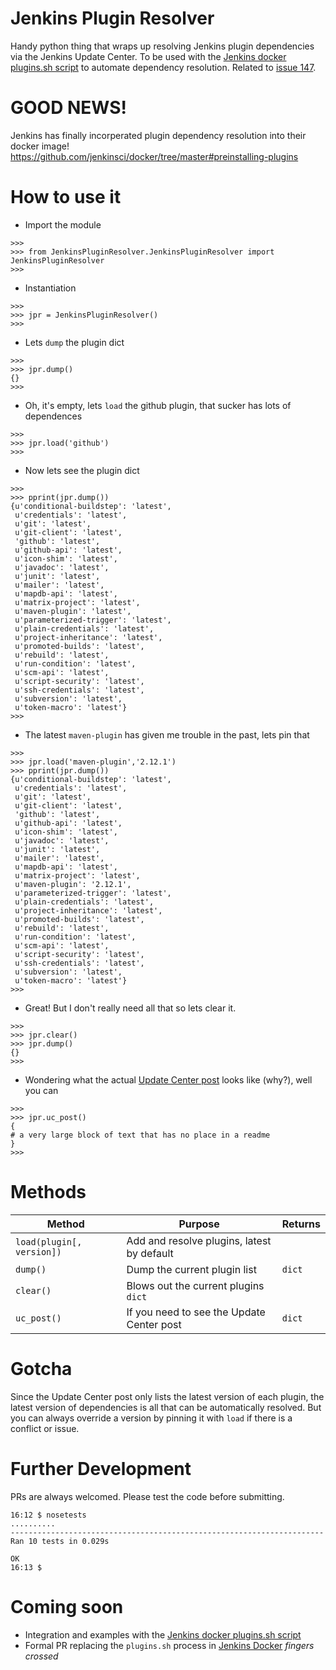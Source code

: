 # Jenkins Plugin Resolver #
Handy python thing that wraps up resolving Jenkins plugin dependencies via the Jenkins Update Center. To be used with the [Jenkins docker plugins.sh script](https://github.com/jenkinsci/docker/blob/master/plugins.sh) to automate dependency resolution. Related to [issue 147](https://github.com/jenkinsci/docker/issues/147).

# GOOD NEWS! #
Jenkins has finally incorperated plugin dependency resolution into their docker image!
https://github.com/jenkinsci/docker/tree/master#preinstalling-plugins

# How to use it #
* Import the module
```
>>> 
>>> from JenkinsPluginResolver.JenkinsPluginResolver import JenkinsPluginResolver
>>> 
```
* Instantiation
```
>>> 
>>> jpr = JenkinsPluginResolver()
>>> 
```
* Lets `dump` the plugin dict
```
>>> 
>>> jpr.dump()
{}
>>>
```
* Oh, it's empty, lets `load` the github plugin, that sucker has lots of dependences
```
>>>  
>>> jpr.load('github')
>>> 
```
* Now lets see the plugin dict
```
>>> 
>>> pprint(jpr.dump())
{u'conditional-buildstep': 'latest',
 u'credentials': 'latest',
 u'git': 'latest',
 u'git-client': 'latest',
 'github': 'latest',
 u'github-api': 'latest',
 u'icon-shim': 'latest',
 u'javadoc': 'latest',
 u'junit': 'latest',
 u'mailer': 'latest',
 u'mapdb-api': 'latest',
 u'matrix-project': 'latest',
 u'maven-plugin': 'latest',
 u'parameterized-trigger': 'latest',
 u'plain-credentials': 'latest',
 u'project-inheritance': 'latest',
 u'promoted-builds': 'latest',
 u'rebuild': 'latest',
 u'run-condition': 'latest',
 u'scm-api': 'latest',
 u'script-security': 'latest',
 u'ssh-credentials': 'latest',
 u'subversion': 'latest',
 u'token-macro': 'latest'}
>>> 
```
* The latest `maven-plugin` has given me trouble in the past, lets pin that
```
>>> 
>>> jpr.load('maven-plugin','2.12.1')
>>> pprint(jpr.dump())
{u'conditional-buildstep': 'latest',
 u'credentials': 'latest',
 u'git': 'latest',
 u'git-client': 'latest',
 'github': 'latest',
 u'github-api': 'latest',
 u'icon-shim': 'latest',
 u'javadoc': 'latest',
 u'junit': 'latest',
 u'mailer': 'latest',
 u'mapdb-api': 'latest',
 u'matrix-project': 'latest',
 u'maven-plugin': '2.12.1',
 u'parameterized-trigger': 'latest',
 u'plain-credentials': 'latest',
 u'project-inheritance': 'latest',
 u'promoted-builds': 'latest',
 u'rebuild': 'latest',
 u'run-condition': 'latest',
 u'scm-api': 'latest',
 u'script-security': 'latest',
 u'ssh-credentials': 'latest',
 u'subversion': 'latest',
 u'token-macro': 'latest'}
>>> 
```
* Great! But I don't really need all that so lets clear it.
```
>>> 
>>> jpr.clear()
>>> jpr.dump()
{}
>>> 
```
* Wondering what the actual [Update Center post](https://updates.jenkins-ci.org/current/update-center.json) looks like (why?), well you can
```
>>> 
>>> jpr.uc_post()
{
# a very large block of text that has no place in a readme
}
>>> 
```

# Methods #
| Method                    | Purpose                                     | Returns |
|---------------------------|---------------------------------------------|---------|
| `load(plugin[, version])` | Add and resolve plugins, latest by default  |         |
| `dump()`                  | Dump the current plugin list                | `dict`  |
| `clear()`                 | Blows out the current plugins `dict`        |         |
| `uc_post()`               | If you need to see the Update Center post   | `dict`  |

# Gotcha #
Since the Update Center post only lists the latest version of each plugin, the latest version of dependencies is all that can be automatically resolved. But you can always override a version by pinning it with `load` if there is a conflict or issue.

# Further Development #
PRs are always welcomed. Please test the code before submitting.
```
16:12 $ nosetests
..........
----------------------------------------------------------------------
Ran 10 tests in 0.029s

OK
16:13 $ 
```

# Coming soon #
* Integration and examples with the [Jenkins docker plugins.sh script](https://github.com/jenkinsci/docker/blob/master/plugins.sh)
* Formal PR replacing the `plugins.sh` process in [Jenkins Docker](https://github.com/jenkinsci/docker) *fingers crossed*

